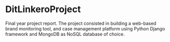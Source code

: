 # DitLinkeroProject
Final year project report. The project consisted in building a web-based brand monitoring tool, and case management platform using Python Django framework and MongoDB as NoSQL database of choice.
